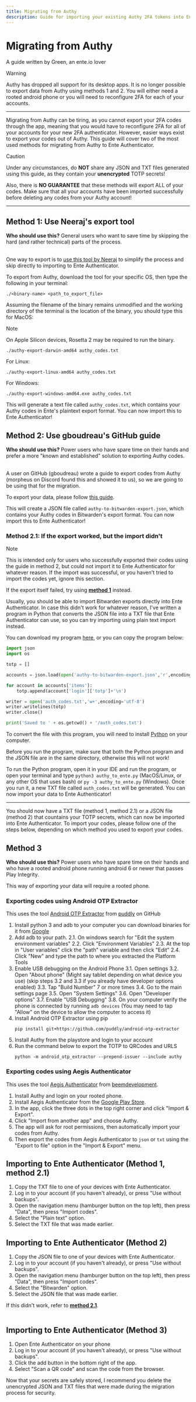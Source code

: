 ```yaml
---
title: Migrating from Authy
description: Guide for importing your existing Authy 2FA tokens into Ente Auth
---
```


# Migrating from Authy

A guide written by Green, an ente.io lover

> [!WARNING]
>
> Authy has dropped all support for its desktop apps. It is no longer possible
> to export data from Authy using methods 1 and 2. You will either need a rooted
> android phone or you will need to reconfigure 2FA for each of your accounts.

---

Migrating from Authy can be tiring, as you cannot export your 2FA codes through
the app, meaning that you would have to reconfigure 2FA for all of your accounts
for your new 2FA authenticator. However, easier ways exist to export your codes
out of Authy. This guide will cover two of the most used methods for migrating
from Authy to Ente Authenticator.

> [!CAUTION]
>
> Under any circumstances, do **NOT** share any JSON and TXT files generated
> using this guide, as they contain your **unencrypted** TOTP secrets!
>
> Also, there is **NO GUARANTEE** that these methods will export ALL of your
> codes. Make sure that all your accounts have been imported successfully before
> deleting any codes from your Authy account!

---

## Method 1: Use Neeraj's export tool

**Who should use this?** General users who want to save time by skipping the
hard (and rather technical) parts of the process.<br><br>

One way to export is to
[use this tool by Neeraj](https://github.com/ua741/authy-export/releases/tag/v0.0.4)
to simplify the process and skip directly to importing to Ente Authenticator.

To export from Authy, download the tool for your specific OS, then type the
following in your terminal:

```
./<binary-name> <path_to_export_file>
```

Assuming the filename of the binary remains unmodified and the working directory
of the terminal is the location of the binary, you should type this for MacOS:

> [!NOTE]
>
> On Apple Silicon devices, Rosetta 2 may be required to run the binary.

```
./authy-export-darwin-amd64 authy_codes.txt
```

For Linux:

```
./authy-export-linux-amd64 authy_codes.txt
```

For Windows:

```
./authy-export-windows-amd64.exe authy_codes.txt
```

This will generate a text file called `authy_codes.txt`, which contains your
Authy codes in Ente's plaintext export format. You can now import this to Ente
Authenticator!

## Method 2: Use gboudreau's GitHub guide

**Who should use this?** Power users who have spare time on their hands and
prefer a more "known and established" solution to exporting Authy codes.<br><br>

A user on GitHub (gboudreau) wrote a guide to export codes from Authy (morpheus
on Discord found this and showed it to us), so we are going to be using that for
the migration.

To export your data, please follow
[this guide](https://gist.github.com/gboudreau/94bb0c11a6209c82418d01a59d958c93).

This will create a JSON file called `authy-to-bitwarden-export.json`, which
contains your Authy codes in Bitwarden's export format. You can now import this
to Ente Authenticator!

### Method 2.1: If the export worked, but the import didn't

> [!NOTE]
>
> This is intended only for users who successfully exported their codes using
> the guide in method 2, but could not import it to Ente Authenticator for
> whatever reason. If the import was successful, or you haven't tried to import
> the codes yet, ignore this section.
>
> If the export itself failed, try using
> [**method 1**](#method-1-use-neeraj-s-export-tool) instead.

Usually, you should be able to import Bitwarden exports directly into Ente
Authenticator. In case this didn't work for whatever reason, I've written a
program in Python that converts the JSON file into a TXT file that Ente
Authenticator can use, so you can try importing using plain text import instead.

You can download my program
[here](https://github.com/gweeeen/ducky/blob/main/duckys_other_stuff/authy_to_ente.py),
or you can copy the program below:

```py
import json
import os

totp = []

accounts = json.load(open('authy-to-bitwarden-export.json','r',encoding='utf-8'))

for account in accounts['items']:
    totp.append(account['login']['totp']+'\n')

writer = open('auth_codes.txt','w+',encoding='utf-8')
writer.writelines(totp)
writer.close()

print('Saved to ' + os.getcwd() + '/auth_codes.txt')
```

To convert the file with this program, you will need to install
[Python](https://www.python.org/downloads/) on your computer.

Before you run the program, make sure that both the Python program and the JSON
file are in the same directory, otherwise this will not work!

To run the Python program, open it in your IDE and run the program, or open your
terminal and type `python3 authy_to_ente.py` (MacOS/Linux, or any other OS that
uses bash) or `py -3 authy_to_ente.py` (Windows). Once you run it, a new TXT
file called `auth_codes.txt` will be generated. You can now import your data to
Ente Authenticator!

---

You should now have a TXT file (method 1, method 2.1) or a JSON file (method 2)
that countains your TOTP secrets, which can now be imported into Ente
Authenticator. To import your codes, please follow one of the steps below,
depending on which method you used to export your codes.

## Method 3
**Who should use this?** Power users who have spare time on their hands and
who have a rooted android phone running android 6 or newer that passes Play
Integrity.

This way of exporting your data will require a rooted phone.

### Exporting codes using Android OTP Extractor

This uses the tool [Android OTP Extractor](https://github.com/puddly/android-otp-extractor) from [puddly](https://github.com/puddly) on GitHub

1. Install python 3 and adb to your computer you can download binaries for 
it from [Google](https://developer.android.com/tools/releases/platform-tools)
2. Add adb to your path. 
2.1. On windows search for "Edit the system environment variables"
2.2. Click "Environment Variables"
2.3. At the top in "User variables" click the "path" variable and then click "Edit"
2.4. Click "New" and type the path to where you extracted the Platform Tools
3. Enable USB debugging on the Android Phone
3.1. Open settings
3.2. Open "About phone" (Might say tablet depending on what device you use)
 (skip steps 3.2 and 3.3 if you already have developer options enabled) 
3.3. Tap "Build Number" 7 or more times
3.4. Go to the main settings page
3.5. Open "System Settings"
3.6. Open "Developer options"
3.7. Enable "USB Debugging"
3.8. On your computer verify the phone is connected by running `adb devices`
 (You may need to tap "Allow" on the device to allow the computer to access it)
5. Install Android OTP Extractor using pip 
     ```
   pip install git+https://github.com/puddly/android-otp-extractor
   ```
6. Install Authy from the playstore and login to your account
7. Run the command below to export the TOTP to QRCodes and URLS
	```
	python -m android_otp_extractor --prepend-issuer --include authy
	```

### Exporting codes using Aegis Authenticator

This uses the tool [Aegis Authenticator](https://getaegis.app/) from [beemdevelopment](
https://github.com/beemdevelopment).

1. Install Authy and login on your rooted phone.
2. Install Aegis Authenticator from the [Google Play Store](https://play.google.com/store/apps/details?id=com.beemdevelopment.aegis).
3. In the app, click the three dots in the top right corner and click "Import & Export".
4. Click "Import from another app" and choose Authy.
5. The app will ask for root permissions, then automatically import your codes from Authy.
6. Then export the codes from Aegis Authenticator to `json` or `txt` using the "Export to file" option in the "Import & Export" menu.

## Importing to Ente Authenticator (Method 1, method 2.1)

1. Copy the TXT file to one of your devices with Ente Authenticator.
2. Log in to your account (if you haven't already), or press "Use without
   backups".
3. Open the navigation menu (hamburger button on the top left), then press
   "Data", then press "Import codes".
4. Select the "Plain text" option.
5. Select the TXT file that was made earlier.

## Importing to Ente Authenticator (Method 2)

1. Copy the JSON file to one of your devices with Ente Authenticator.
2. Log in to your account (if you haven't already), or press "Use without
   backups".
3. Open the navigation menu (hamburger button on the top left), then press
   "Data", then press "Import codes".
4. Select the "Bitwarden" option.
5. Select the JSON file that was made earlier.

If this didn't work, refer to
[**method 2.1**](#method-2-1-if-the-export-worked-but-the-import-didn-t).<br><br>

## Importing to Ente Authenticator (Method 3)

1. Open Ente Authenticator on your phone
2. Log in to your account (if you haven't already), or press "Use without
   backups".
3. Click the add button in the bottom right of the app.
4. Select "Scan a QR code" and scan the code from the browser.

Now that your secrets are safely stored, I recommend you delete the unencrypted
JSON and TXT files that were made during the migration process for security.
